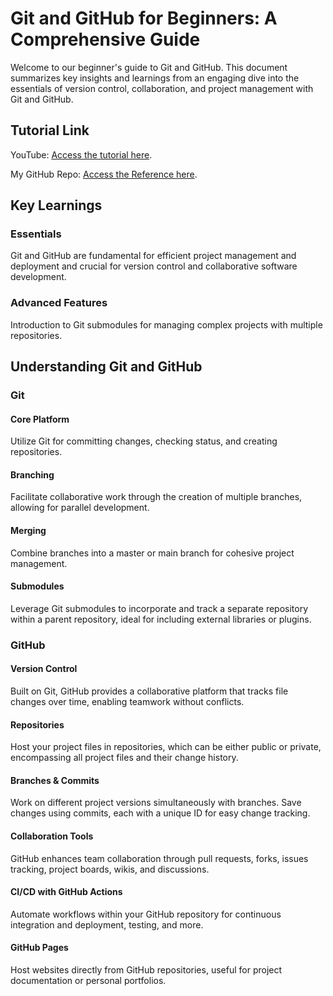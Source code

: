 # Git and GitHub for Beginners: A Comprehensive Guide

Welcome to our beginner's guide to Git and GitHub. This document summarizes key insights and learnings from an engaging dive into the essentials of version control, collaboration, and project management with Git and GitHub.

## Tutorial Link
YouTube: [Access the tutorial here](https://www.youtube.com/watch?v=tRZGeaHPoaw&t=1534s).

My GitHub Repo: [Access the Reference here](https://github.com/sagar9623/Learn_Git-Version-Control-Mastery).

## Key Learnings

### Essentials
Git and GitHub are fundamental for efficient project management and deployment and crucial for version control and collaborative software development.

### Advanced Features
Introduction to Git submodules for managing complex projects with multiple repositories.

## Understanding Git and GitHub

### Git

#### Core Platform
Utilize Git for committing changes, checking status, and creating repositories.

#### Branching
Facilitate collaborative work through the creation of multiple branches, allowing for parallel development.

#### Merging
Combine branches into a master or main branch for cohesive project management.

#### Submodules
Leverage Git submodules to incorporate and track a separate repository within a parent repository, ideal for including external libraries or plugins.

### GitHub

#### Version Control
Built on Git, GitHub provides a collaborative platform that tracks file changes over time, enabling teamwork without conflicts.

#### Repositories
Host your project files in repositories, which can be either public or private, encompassing all project files and their change history.

#### Branches & Commits
Work on different project versions simultaneously with branches. Save changes using commits, each with a unique ID for easy change tracking.

#### Collaboration Tools
GitHub enhances team collaboration through pull requests, forks, issues tracking, project boards, wikis, and discussions.

#### CI/CD with GitHub Actions
Automate workflows within your GitHub repository for continuous integration and deployment, testing, and more.

#### GitHub Pages
Host websites directly from GitHub repositories, useful for project documentation or personal portfolios.
